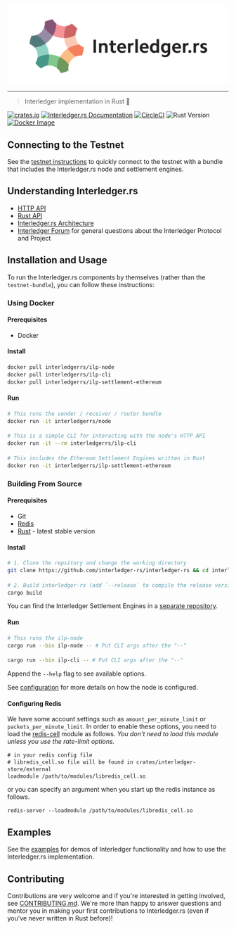<p align="center">
  <img src="docs/interledger-rs.svg" width="700" alt="Interledger.rs">
</p>

---
> Interledger implementation in Rust :money_with_wings:

[![crates.io](https://img.shields.io/crates/v/interledger.svg)](https://crates.io/crates/interledger)
[![Interledger.rs Documentation](https://docs.rs/interledger/badge.svg)](https://docs.rs/interledger)
[![CircleCI](https://circleci.com/gh/interledger-rs/interledger-rs.svg?style=shield)](https://circleci.com/gh/interledger-rs/interledger-rs)
![Rust Version](https://img.shields.io/badge/rust-stable-Success)
[![Docker Image](https://img.shields.io/docker/pulls/interledgerrs/node.svg?maxAge=2592000)](https://hub.docker.com/r/interledgerrs/node/)

## Connecting to the Testnet

See the [testnet instructions](./docs/testnet.md) to quickly connect to the testnet with a bundle that includes the Interledger.rs node and settlement engines.

## Understanding Interledger.rs
- [HTTP API](./docs/api.md)
- [Rust API](https://docs.rs/interledger)
- [Interledger.rs Architecture](./docs/architecture.md)
- [Interledger Forum](https://forum.interledger.org) for general questions about the Interledger Protocol and Project

## Installation and Usage

To run the Interledger.rs components by themselves (rather than the `testnet-bundle`), you can follow these instructions:

### Using Docker

#### Prerequisites

- Docker

#### Install

```bash #
docker pull interledgerrs/ilp-node
docker pull interledgerrs/ilp-cli
docker pull interledgerrs/ilp-settlement-ethereum
```

#### Run

```bash #
# This runs the sender / receiver / router bundle
docker run -it interledgerrs/node

# This is a simple CLI for interacting with the node's HTTP API
docker run -it --rm interledgerrs/ilp-cli

# This includes the Ethereum Settlement Engines written in Rust
docker run -it interledgerrs/ilp-settlement-ethereum
```

### Building From Source

#### Prerequisites

- Git
- [Redis](https://redis.io/)
- [Rust](https://www.rust-lang.org/tools/install) - latest stable version

#### Install

```bash #
# 1. Clone the repsitory and change the working directory
git clone https://github.com/interledger-rs/interledger-rs && cd interledger-rs

# 2. Build interledger-rs (add `--release` to compile the release version, which is slower to compile but faster to run)
cargo build
```

You can find the Interledger Settlement Engines in a [separate repository](https://github.com/interledger-rs/settlement-engines).

#### Run

```bash #
# This runs the ilp-node
cargo run --bin ilp-node -- # Put CLI args after the "--"

cargo run --bin ilp-cli -- # Put CLI args after the "--"
```

Append the `--help` flag to see available options.

See [configuration](./docs/configuration.md) for more details on how the node is configured.

#### Configuring Redis

We have some account settings such as `amount_per_minute_limit` or `packets_per_minute_limit`. In order to enable these options, you need to load the [redis-cell](https://github.com/brandur/redis-cell) module as follows. *You don't need to load this module unless you use the rate-limit options.*

```
# in your redis config file
# libredis_cell.so file will be found in crates/interledger-store/external
loadmodule /path/to/modules/libredis_cell.so
```

or you can specify an argument when you start up the redis instance as follows.

```
redis-server --loadmodule /path/to/modules/libredis_cell.so
```

## Examples

See the [examples](./examples/README.md) for demos of Interledger functionality and how to use the Interledger.rs implementation.

## Contributing

Contributions are very welcome and if you're interested in getting involved, see [CONTRIBUTING.md](docs/CONTRIBUTING.md). We're more than happy to answer questions and mentor you in making your first contributions to Interledger.rs (even if you've never written in Rust before)!
